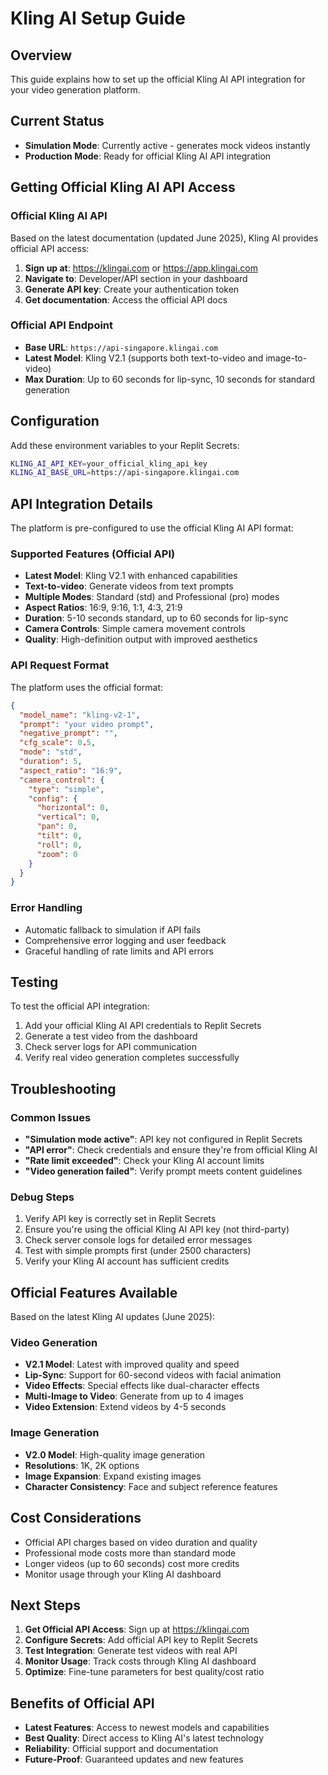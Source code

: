 # Kling AI Setup Guide

## Overview
This guide explains how to set up the official Kling AI API integration for your video generation platform.

## Current Status
- **Simulation Mode**: Currently active - generates mock videos instantly
- **Production Mode**: Ready for official Kling AI API integration

## Getting Official Kling AI API Access

### Official Kling AI API
Based on the latest documentation (updated June 2025), Kling AI provides official API access:

1. **Sign up at**: https://klingai.com or https://app.klingai.com
2. **Navigate to**: Developer/API section in your dashboard
3. **Generate API key**: Create your authentication token
4. **Get documentation**: Access the official API docs

### Official API Endpoint
- **Base URL**: `https://api-singapore.klingai.com`
- **Latest Model**: Kling V2.1 (supports both text-to-video and image-to-video)
- **Max Duration**: Up to 60 seconds for lip-sync, 10 seconds for standard generation

## Configuration

Add these environment variables to your Replit Secrets:

```bash
KLING_AI_API_KEY=your_official_kling_api_key
KLING_AI_BASE_URL=https://api-singapore.klingai.com
```

## API Integration Details

The platform is pre-configured to use the official Kling AI API format:

### Supported Features (Official API)
- **Latest Model**: Kling V2.1 with enhanced capabilities
- **Text-to-video**: Generate videos from text prompts
- **Multiple Modes**: Standard (std) and Professional (pro) modes
- **Aspect Ratios**: 16:9, 9:16, 1:1, 4:3, 21:9
- **Duration**: 5-10 seconds standard, up to 60 seconds for lip-sync
- **Camera Controls**: Simple camera movement controls
- **Quality**: High-definition output with improved aesthetics

### API Request Format
The platform uses the official format:
```json
{
  "model_name": "kling-v2-1",
  "prompt": "your video prompt",
  "negative_prompt": "",
  "cfg_scale": 0.5,
  "mode": "std",
  "duration": 5,
  "aspect_ratio": "16:9",
  "camera_control": {
    "type": "simple",
    "config": {
      "horizontal": 0,
      "vertical": 0,
      "pan": 0,
      "tilt": 0,
      "roll": 0,
      "zoom": 0
    }
  }
}
```

### Error Handling
- Automatic fallback to simulation if API fails
- Comprehensive error logging and user feedback
- Graceful handling of rate limits and API errors

## Testing

To test the official API integration:
1. Add your official Kling AI API credentials to Replit Secrets
2. Generate a test video from the dashboard
3. Check server logs for API communication
4. Verify real video generation completes successfully

## Troubleshooting

### Common Issues
- **"Simulation mode active"**: API key not configured in Replit Secrets
- **"API error"**: Check credentials and ensure they're from official Kling AI
- **"Rate limit exceeded"**: Check your Kling AI account limits
- **"Video generation failed"**: Verify prompt meets content guidelines

### Debug Steps
1. Verify API key is correctly set in Replit Secrets
2. Ensure you're using the official Kling AI API key (not third-party)
3. Check server console logs for detailed error messages
4. Test with simple prompts first (under 2500 characters)
5. Verify your Kling AI account has sufficient credits

## Official Features Available

Based on the latest Kling AI updates (June 2025):

### Video Generation
- **V2.1 Model**: Latest with improved quality and speed
- **Lip-Sync**: Support for 60-second videos with facial animation
- **Video Effects**: Special effects like dual-character effects
- **Multi-Image to Video**: Generate from up to 4 images
- **Video Extension**: Extend videos by 4-5 seconds

### Image Generation
- **V2.0 Model**: High-quality image generation
- **Resolutions**: 1K, 2K options
- **Image Expansion**: Expand existing images
- **Character Consistency**: Face and subject reference features

## Cost Considerations

- Official API charges based on video duration and quality
- Professional mode costs more than standard mode
- Longer videos (up to 60 seconds) cost more credits
- Monitor usage through your Kling AI dashboard

## Next Steps

1. **Get Official API Access**: Sign up at https://klingai.com
2. **Configure Secrets**: Add official API key to Replit Secrets
3. **Test Integration**: Generate test videos with real API
4. **Monitor Usage**: Track costs through Kling AI dashboard
5. **Optimize**: Fine-tune parameters for best quality/cost ratio

## Benefits of Official API

- **Latest Features**: Access to newest models and capabilities
- **Best Quality**: Direct access to Kling AI's latest technology
- **Reliability**: Official support and documentation
- **Future-Proof**: Guaranteed updates and new features